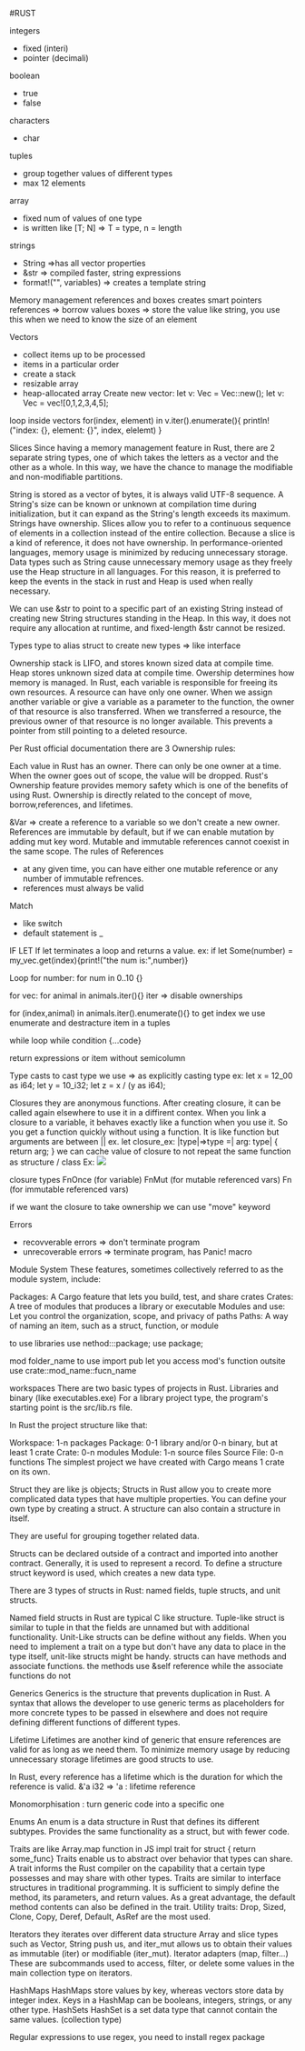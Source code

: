 #RUST

integers

- fixed (interi)
- pointer (decimali)

boolean

- true
- false

characters

- char

tuples

- group together values of different types
- max 12 elements

array

- fixed num of values of one type
- is written like [T; N] => T = type, n = length

strings

- String =>has all vector properties
- &str => compiled faster, string expressions
- format!("", variables) => creates a template string

Memory management
references and boxes creates smart pointers
references => borrow values
boxes => store the value like string, you use this when we need to know the size of an element

Vectors

- collect items up to be processed
- items in a particular order
- create a stack
- resizable array
- heap-allocated array
  Create new vector:
  let v: Vec<i32> = Vec::new();
  let v: Vec<i32> = vec![0,1,2,3,4,5];

loop inside vectors
for(index, element) in v.iter().enumerate(){
printIn!("index: {}, element: {}", index, elelemt)
}

Slices
Since having a memory management feature in Rust, there are 2 separate string types, one of which takes the letters as a vector and the other as a whole. In this way, we have the chance to manage the modifiable and non-modifiable partitions.

String is stored as a vector of bytes, it is always valid UTF-8 sequence. A String's size can be known or unknown at compilation time during initialization, but it can expand as the String's length exceeds its maximum. Strings have ownership.
Slices allow you to refer to a continuous sequence of elements in a collection instead of the entire collection. Because a slice is a kind of reference, it does not have ownership.
In performance-oriented languages, memory usage is minimized by reducing unnecessary storage. Data types such as String cause unnecessary memory usage as they freely use the Heap structure in all languages. For this reason, it is preferred to keep the events in the stack in rust and Heap is used when really necessary.

We can use &str to point to a specific part of an existing String instead of creating new String structures standing in the Heap. In this way, it does not require any allocation at runtime, and fixed-length &str cannot be resized.

Types
type to alias
struct to create new types => like interface

Ownership
stack is LIFO, and stores known sized data at compile time.
Heap stores unknown sized data at compile time.
Owership determines how memory is managed.
In Rust, each variable is responsible for freeing its own resources. A resource can have only one owner. When we assign another variable or give a variable as a parameter to the function, the owner of that resource is also transferred. When we transferred a resource, the previous owner of that resource is no longer available. This prevents a pointer from still pointing to a deleted resource.

Per Rust official documentation there are 3 Ownership rules:

Each value in Rust has an owner.
There can only be one owner at a time.
When the owner goes out of scope, the value will be dropped.
Rust's Ownership feature provides memory safety which is one of the benefits of using Rust. Ownership is directly related to the concept of move, borrow,references, and lifetimes.

&Var => create a reference to a variable so we don't create a new owner. References are immutable by default, but if we can enable mutation by adding mut key word. Mutable and immutable references cannot coexist in the same scope.
The rules of References

- at any given time, you can have either one mutable reference or any number of immutable refrences.
- references must always be valid

Match

- like switch
- default statement is \_

IF LET
If let terminates a loop and returns a value.
ex: if let Some(number) = my_vec.get(index){print!("the num is:",number)}

Loop
for number:
for num in 0..10 {}

for vec:
for animal in animals.iter(){}
iter => disable ownerships

for (index,animal) in animals.iter().enumerate(){}
to get index we use enumerate and destracture item in a tuples

while loop
while condition {...code}

return expressions or item without semicolumn

Type casts
to cast type we use => as
explicitly casting type ex:
let x = 12_00 as i64;
let y = 10_i32;
let z = x / (y as i64);

Closures
they are anonymous functions.
After creating closure, it can be called again elsewhere to use it in a diffirent contex. When you link a closure to a variable, it behaves exactly like a function when you use it. So you get a function quickly without using a function.
It is like function but arguments are between ||
ex.
let closure_ex: |type|=>type =| arg: type| {
return arg;
}
we can cache value of closure to not repeat the same function as structure / class
Ex:
<img src="./cacher.png" />

closure types
FnOnce (for variable)
FnMut (for mutable referenced vars)
Fn (for immutable referenced vars)

if we want the closure to take ownership we can use "move" keyword

Errors

- recovverable errors => don't terminate program
- unrecoverable errors => terminate program, has Panic! macro

Module System
These features, sometimes collectively referred to as the module system, include:

Packages: A Cargo feature that lets you build, test, and share crates
Crates: A tree of modules that produces a library or executable
Modules and use: Let you control the organization, scope, and privacy of paths
Paths: A way of naming an item, such as a struct, function, or module

to use libraries
use nethod:::package;
use package;

mod folder_name to use import
pub let you access mod's function outsite
use crate::mod_name::fucn_name

workspaces
There are two basic types of projects in Rust. Libraries and binary (like executables.exe)
For a library project type, the program's starting point is the src/lib.rs file.

In Rust the project structure like that:

Workspace: 1-n packages
Package: 0-1 library and/or 0-n binary, but at least 1 crate
Crate: 0-n modules
Module: 1-n source files
Source File: 0-n functions
The simplest project we have created with Cargo means 1 crate on its own.

Struct
they are like js objects;
Structs in Rust allow you to create more complicated data types that have multiple properties. You can define your own type by creating a struct. A structure can also contain a structure in itself.

They are useful for grouping together related data.

Structs can be declared outside of a contract and imported into another contract. Generally, it is used to represent a record. To define a structure struct keyword is used, which creates a new data type.

There are 3 types of structs in Rust: named fields, tuple structs, and unit structs.

Named field structs in Rust are typical C like structure.
Tuple-like struct is similar to tuple in that the fields are unnamed but with additional functionality.
Unit-Like structs can be define without any fields. When you need to implement a trait on a type but don't have any data to place in the type itself, unit-like structs might be handy.
structs can have methods and associate functions. the methods use &self reference while the associate functions do not

Generics
Generics is the structure that prevents duplication in Rust. A syntax that allows the developer to use generic terms as placeholders for more concrete types to be passed in elsewhere and does not require defining different functions of different types.

Lifetime
Lifetimes are another kind of generic that ensure references are valid for as long as we need them. To minimize memory usage by reducing unnecessary storage lifetimes are good structs to use.

In Rust, every reference has a lifetime which is the duration for which the reference is valid.
&'a i32 => 'a : lifetime reference

Monomorphisation : turn generic code into a specific one

Enums
An enum is a data structure in Rust that defines its different subtypes. Provides the same functionality as a struct, but with fewer code.

Traits
are like Array.map function in JS
impl trait for struct { return some_func}
Traits enable us to abstract over behavior that types can share. A trait informs the Rust compiler on the capability that a certain type possesses and may share with other types.
Traits are similar to interface structures in traditional programming. It is sufficient to simply define the method, its parameters, and return values. As a great advantage, the default method contents can also be defined in the trait.
Utility traits: Drop, Sized, Clone, Copy, Deref, Default, AsRef are the most used.

Iterators
they iterates over different data structure
Array and slice types such as Vector, String push us, and iter_mut allows us to obtain their values as immutable (iter) or modifiable (iter_mut).
Iterator adapters (map, filter...)
These are subcommands used to access, filter, or delete some values in the main collection type on iterators.

HashMaps
HashMaps store values by key, whereas vectors store data by integer index. Keys in a HashMap can be booleans, integers, strings, or any other type.
HashSets
HashSet is a set data type that cannot contain the same values. (collection type)

Regular expressions
to use regex, you need to install regex package
